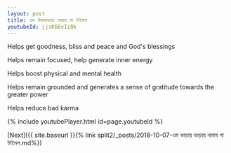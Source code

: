 ```yaml
---
layout: post
title: ওম উমাধাভায়া নামায গা টাইমস
youtubeId: jjsK66vIi0k
---
```

 
 
Helps get goodness, bliss and peace and God's blessings
 
Helps remain focused, help generate inner energy 
 
Helps boost physical and mental health 
 
Helps remain grounded and generates a sense of gratitude towards the greater power 
 
Helps reduce bad karma
 
 
 
 


{% include youtubePlayer.html id=page.youtubeId %}
 
[Next]({{ site.baseurl }}{% link  split2/_posts/2018-10-07-ওম ভাড়ায় ভাড়ায় নামায গা টাইমস.md%})
 
